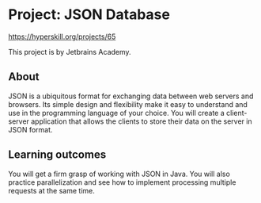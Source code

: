 # Project: JSON Database
https://hyperskill.org/projects/65

This project is by Jetbrains Academy.

## About

JSON is a ubiquitous format for exchanging data between web servers and browsers. Its simple design and flexibility make
it easy to understand and use in the programming language of your choice. You will create a client-server application
that allows the clients to store their data on the server in JSON format.

## Learning outcomes

You will get a firm grasp of working with JSON in Java. You will also practice parallelization and see how to implement
processing multiple requests at the same time.
